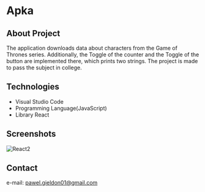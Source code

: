 # Apka


## About Project
The application downloads data about characters from the Game of Thrones series. Additionally, the Toggle of the counter and the Toggle of the button are implemented there, which prints two strings.
The project is made to pass the subject in college.


## Technologies
* Visual Studio Code
* Programming Language(JavaScript)
* Library React




## Screenshots
![React2](https://user-images.githubusercontent.com/93713186/162810281-82a8880f-20e7-4116-872a-fdf6a15ddf2f.png)


## Contact
e-mail: pawel.gieldon01@gmail.com
